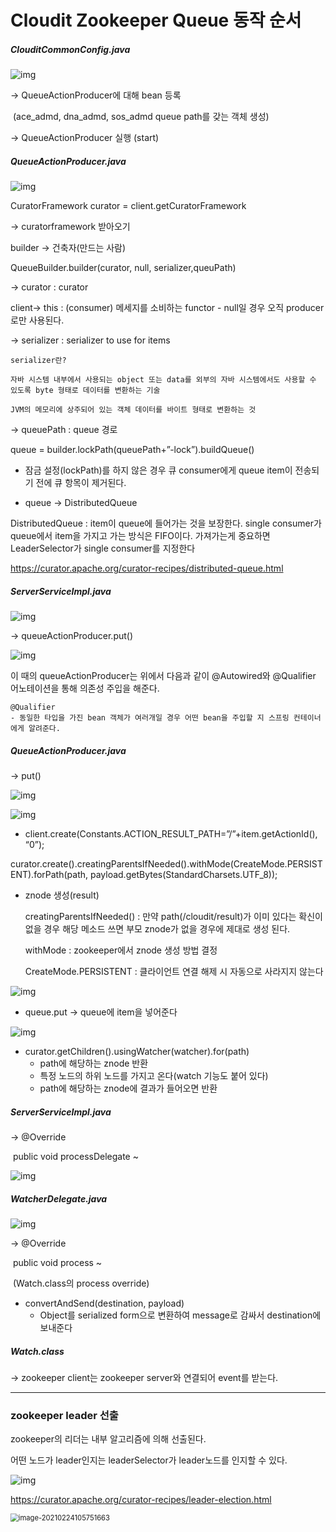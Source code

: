# Cloudit Zookeeper Queue 동작 순서



##### ClouditCommonConfig.java

![img](https://lh6.googleusercontent.com/ndOQoiqdWYoVunCGL1B9ywP7lzv-olWY2THmPKySeLj-fGDUkwGwcLFbbIigqwEAOaA23PyYDru3viUv6YaIc5agsv-tzaP5fkJMXRNnwWGFgYp43s8DJb1ZBmSopgoB7H7e54TN)

-> QueueActionProducer에 대해 bean 등록

​    (ace_admd, dna_admd, sos_admd queue path를 갖는 객체 생성)

-> QueueActionProducer 실행 (start)





##### QueueActionProducer.java

![img](https://lh3.googleusercontent.com/fHSoPgP48eVroab97Mg9y_Vazx1T3CKh6f_1P_-cA2FFDgUO2caRBjgWdGyjdAKiY2v7PziWJj3jzTFWp3m9eK-TARxC4SzZRqyIOAaMuBboQz6Z-MsQc3QuvanwQubrtbvswvDV)

CuratorFramework curator = client.getCuratorFramework

-> curatorframework 받아오기

builder -> 건축자(만드는 사람)

QueueBuilder.builder(curator, null, serializer,queuPath)

-> curator : curator 

client-> this : (consumer) 메세지를 소비하는 functor - null일 경우 오직 producer로만 사용된다.

-> serializer : serializer to use for items

```
serializer란?

자바 시스템 내부에서 사용되는 object 또는 data를 외부의 자바 시스템에서도 사용할 수 있도록 byte 형태로 데이터를 변환하는 기술

JVM의 메모리에 상주되어 있는 객체 데이터를 바이트 형태로 변환하는 것
```

-> queuePath : queue 경로

queue = builder.lockPath(queuePath+”-lock”).buildQueue()

- 잠금 설정(lockPath)를 하지 않은 경우 큐 consumer에게 queue item이 전송되기 전에 큐 항목이 제거된다.

-  queue -> DistributedQueue<QueueAction>

  DistributedQueue : item이 queue에 들어가는 것을 보장한다. single consumer가 queue에서 item을 가지고 가는 방식은 FIFO이다. 가져가는게 중요하면 LeaderSelector가 single consumer를 지정한다

  https://curator.apache.org/curator-recipes/distributed-queue.html





##### ServerServiceImpl.java

![img](https://lh6.googleusercontent.com/OIMfKh1tshi7f2sil4IDSp2S7Sm8yNMN33QgNj_BrpwCEbh4XEzqODXc4Rsg_Lu0oCsKlFB8SPE-gLlba7lE6zpT-cWcv-YzGSw_KMKH2F1mZFPm5SGGV4g0ybb5mcRt5qt13-Eb)

-> queueActionProducer.put()



![img](https://lh4.googleusercontent.com/nK_xfBW6NmnNy3umcJtUa2Nbv32w5FVWZXYuZShnSU7Ero135ks05WRN9DDj3-sR-O_V1gTmHbPdwFl7nPU23_hdOVO6AD_nI0fXJVyQ9f8-TPokdsvLi9JfVKqM68n5l_wVHz9n)

이 때의 queueActionProducer는 위에서 다음과 같이 @Autowired와 @Qualifier 어노테이션을 통해 의존성 주입을 해준다.

```
@Qualifier
- 동일한 타입을 가진 bean 객체가 여러개일 경우 어떤 bean을 주입할 지 스프링 컨테이너에게 알려준다. 
```



##### QueueActionProducer.java

-> put()

![img](https://lh6.googleusercontent.com/mxlqhsb5n3P5ii7rcUkrBfGoNWCLbQAydxLbBuEBQBOu9sSOKl4Bm7EPMJ6mH4Soj_Kt6aRjxnNPso7V8JCihRLNPk_VF8judEhhaNIVilcHexkja0NAyNQ353aNTzDbt8rCClyb)

![img](https://lh5.googleusercontent.com/6gF3umWl04ujUtj7huXWiaxs1BSnHXNdxgfm3oSpEIJ8PYAHJCN5NGh7DOaUjcbWnFkLsPe3-PAsA4usua0uQqYrQ8yDnJW2SlhMfGh8LMYJAhNvJqWtiwUPDVIrljQGYt0_X3-Z)

-  client.create(Constants.ACTION_RESULT_PATH=”/”+item.getActionId(), “0”);

  curator.create().creatingParentsIfNeeded().withMode(CreateMode.PERSISTENT).forPath(path, payload.getBytes(StandardCharsets.UTF_8));

  - znode 생성(result)

    creatingParentsIfNeeded() : 만약 path(/cloudit/result)가 이미 있다는 확신이 없을 경우 해당 메소드 쓰면 부모 znode가 없을 경우에 제대로 생성 된다.

    withMode : zookeeper에서 znode 생성 방법 결정

    CreateMode.PERSISTENT : 클라이언트 연결 해제 시 자동으로 사라지지 않는다

![img](https://lh3.googleusercontent.com/-SSLwH5dFQaRLd1LGPIBOeII0nRABlonj95d90fgYRpoQHHDsomjsjIMnD7N1DyH5hla_EU3q1qbXdRMljKqhKFs4JxURCVqxH84fEMCCBYWsesIaIERlII65JO_tdoSwPFWwOOE)

- queue.put  ->  queue에 item을 넣어준다

![img](https://lh5.googleusercontent.com/Lzf0P5d2Dl_esTxNh5opK9R1hdy33GQtsI_4oWwMhGzf05KPH7okQxYaR954pC3ySataz4-fwBUtFVo9vjRmEZMoCikvwm0uqYdrAAFHJkJtzzHB3zPAEvQ3QUpsCnuBZknLkUgy)

- curator.getChildren().usingWatcher(watcher).for(path)
  - path에 해당하는 znode 반환
  - 특정 노드의 하위 노드를 가지고 온다(watch 기능도 붙어 있다)
  - path에 해당하는 znode에  결과가 들어오면 반환



##### ServerServiceImpl.java

-> @Override

​    public void processDelegate ~

![img](https://lh6.googleusercontent.com/OIMfKh1tshi7f2sil4IDSp2S7Sm8yNMN33QgNj_BrpwCEbh4XEzqODXc4Rsg_Lu0oCsKlFB8SPE-gLlba7lE6zpT-cWcv-YzGSw_KMKH2F1mZFPm5SGGV4g0ybb5mcRt5qt13-Eb)



##### WatcherDelegate.java

![img](https://lh4.googleusercontent.com/hjpgVBc0QqNRhBmaP1s1g6XKEeF6IBsdF8u8XYFZ-NS2ZddWo9Tchb4t2JQrrVEXbMhFwzCwmhfjv9-3KUPVuzWcHTzZrZkmCAk4AmG6ngjJ-GA9eE-_HKaOdfamRIJTaJBKp6tY)

-> @Override

​    public void process ~

​    (Watch.class의 process override)

- convertAndSend(destination, payload)
  - Object를 serialized form으로 변환하여 message로 감싸서 destination에 보내준다



##### Watch.class

-> zookeeper client는 zookeeper server와 연결되어 event를 받는다.



--------



### zookeeper leader 선출

zookeeper의 리더는 내부 알고리즘에 의해 선출된다.

어떤 노드가 leader인지는 leaderSelector가 leader노드를 인지할 수 있다. 

![img](https://lh4.googleusercontent.com/4ftE0s3mgmOOTpXHQifiSMgV_R0S_kcw8re2NTui8RfAMet6FCteS7w2PkSgtAedyO4Dn2bQqf4rrGxH9_l3PBnGfd-r0xQQCj6wGGBZKs_g0uVxri_2RZtyadjd8zu4a-cjyMWN)

https://curator.apache.org/curator-recipes/leader-election.html

<img src="C:\Users\The Jeong\AppData\Roaming\Typora\typora-user-images\image-20210224105751663.png" alt="image-20210224105751663" style="zoom:80%;" />